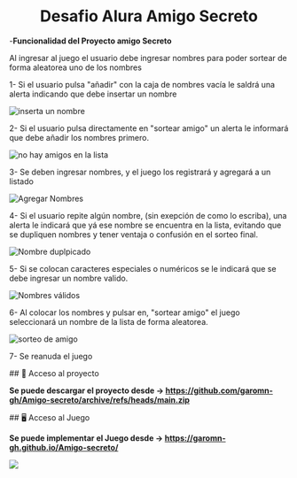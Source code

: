 <h1 align="center"> Desafio Alura Amigo Secreto </h1>

-**Funcionalidad del Proyecto amigo Secreto**

Al ingresar al juego el usuario debe ingresar nombres para poder sortear de forma aleatorea uno de los nombres

1- Si el usuario pulsa "añadir" con la caja de nombres vacía le saldrá una alerta indicando que debe insertar un nombre

![inserta un nombre](https://github.com/user-attachments/assets/a9b1de84-3518-431b-8e56-29e36a75adcc)



2- Si el usuario pulsa directamente en "sortear amigo" un alerta le informará que debe añadir los nombres primero.

![no hay amigos en la lista](https://github.com/user-attachments/assets/7a2a1292-2e6e-4550-a2a2-729a9b19a801)



3- Se deben ingresar nombres, y el juego los registrará y agregará a un listado

![Agregar Nombres](https://github.com/user-attachments/assets/03051dd8-ef5d-4919-976d-d2595d031a59)



4- Si el usuario repite algún nombre, (sin exepción de como lo escriba), una alerta le indicará que yá ese nombre se encuentra en la lista, evitando que se dupliquen nombres y tener ventaja o confusión en el sorteo final.

![Nombre duplpicado](https://github.com/user-attachments/assets/15f149f3-8514-493b-bd18-b4952b206713)



5- Si se colocan caracteres especiales o numéricos se le indicará que se debe ingresar un nombre valido.

![Nombres válidos](https://github.com/user-attachments/assets/b45fdaab-8e23-4667-bb3f-ca7b98b6e1ca)



6- Al colocar los nombres y pulsar en, "sortear amigo" el juego seleccionará un nombre de la lista de forma aleatorea.

![sorteo de amigo](https://github.com/user-attachments/assets/4984eb79-b3ce-483e-bbbe-b03fd8c79c5b)


7- Se reanuda el juego


\## 📁 Acceso al proyecto

**Se puede descargar el proyecto desde -> https://github.com/garomn-gh/Amigo-secreto/archive/refs/heads/main.zip**

\## 🖥️ Acceso al Juego

**Se puede implementar el Juego desde -> https://garomn-gh.github.io/Amigo-secreto/**



<p align="left">
   <img src="https://img.shields.io/badge/STATUS-%20FINALIZADO-green">
   </p>
